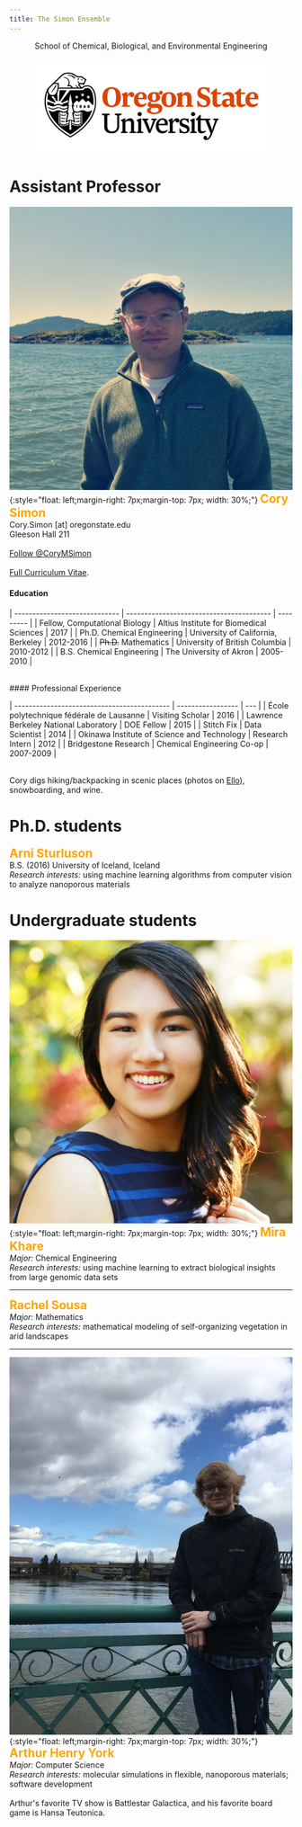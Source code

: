 ```yaml
---
title: The Simon Ensemble
---
```

<style>
pplnames {
    color: orange;
    font-size: 190%;
    font-weight: bold;
}

titlez {
    font-weight: bold;
    font-size: 150%;
}
</style>

<center>
  School of Chemical, Biological, and Environmental Engineering<br>
</center>

<figure>
    <center>
    <img src="../images/osu_logo.jpg" alt="" style="width:604px">
    </center>
</figure>

# Assistant Professor

![Some Title](photos/cory.jpg){:style="float: left;margin-right: 7px;margin-top: 7px; width: 30%;"}
<span style="color:orange; font-weight: bold; font-size: 150%;">Cory Simon</span><br>
Cory.Simon [at] oregonstate.edu<br>
Gleeson Hall 211<br><br>
<a href="https://twitter.com/CoryMSimon" data-size="large" class="twitter-follow-button" data-show-count="false">Follow @CoryMSimon</a><script async src="//platform.twitter.com/widgets.js" charset="utf-8"></script><br><br>
<a href="{{ site.url }}/CorySimonCV.pdf">Full Curriculum Vitae</a>.<br>
<div style="clear: both;"></div>

#### Education

| ----------------------------- | ---------------------------------------- | --------- |
| Fellow, Computational Biology | Altius Institute for Biomedical Sciences | 2017      |
| Ph.D. Chemical Engineering    | University of California, Berkeley       | 2012-2016 |
| <s>Ph.D.</s> Mathematics      | University of British Columbia           | 2010-2012 |
| B.S. Chemical Engineering     | The University of Akron                  | 2005-2010 |

<br>
#### Professional Experience

| ------------------------------------------- | ----------------- | --- |
| École polytechnique fédérale de Lausanne    | Visiting Scholar | 2016 |
| Lawrence Berkeley National Laboratory       | DOE Fellow | 2015 |
| Stitch Fix                                  | Data Scientist | 2014 |
| Okinawa Institute of Science and Technology | Research Intern | 2012 |
| Bridgestone Research                        | Chemical Engineering Co-op | 2007-2009 |

<div style="clear: both;"></div>

<br>
Cory digs hiking/backpacking in scenic places (photos on <a href="https://ello.co/cokes">Ello</a>), snowboarding, and wine.<br>

# Ph.D. students

<span style="color:orange; font-weight: bold; font-size: 150%;">Arni Sturluson</span><br>
B.S. (2016) University of Iceland, Iceland<br>
*Research interests:* using machine learning algorithms from computer vision to analyze nanoporous materials

# Undergraduate students

![Some Title](photos/MiraKhare.jpg){:style="float: left;margin-right: 7px;margin-top: 7px; width: 30%;"}
<span style="color:orange; font-weight: bold; font-size: 150%;">Mira Khare</span><br>
*Major:* Chemical Engineering<br>
*Research interests:* using machine learning to extract biological insights from large genomic data sets
<div style="clear: both;"></div>

---

<span style="color:orange; font-weight: bold; font-size: 150%;">Rachel Sousa</span><br>
*Major:* Mathematics<br>
*Research interests:* mathematical modeling of self-organizing vegetation in arid landscapes
<div style="clear: both;"></div>

--- 
![Some Title](photos/ArthurHenryYork.JPG){:style="float: left;margin-right: 7px;margin-top: 7px; width: 30%;"}
<span style="color:orange; font-weight: bold; font-size: 150%;">Arthur Henry York</span><br>
*Major:* Computer Science<br>
*Research interests:* molecular simulations in flexible, nanoporous materials; software development
<br><br>
Arthur's favorite TV show is Battlestar Galactica, and his favorite board game is Hansa Teutonica.
<div style="clear: both;"></div>
